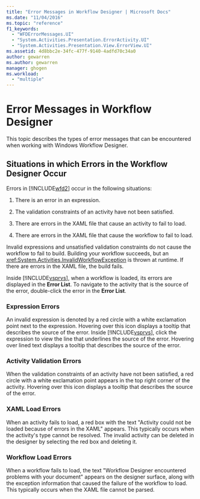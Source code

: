 ```yaml
---
title: "Error Messages in Workflow Designer | Microsoft Docs"
ms.date: "11/04/2016"
ms.topic: "reference"
f1_keywords: 
  - "WFDErrorMessages.UI"
  - "System.Activities.Presentation.ErrorActivity.UI"
  - "System.Activities.Presentation.View.ErrorView.UI"
ms.assetid: 4d8bbc2e-34fc-477f-9140-4adfd70c34a0
author: gewarren
ms.author: gewarren
manager: ghogen
ms.workload: 
  - "multiple"
---
```

# Error Messages in Workflow Designer
This topic describes the types of error messages that can be encountered when working with Windows Workflow Designer.

## Situations in which Errors in the Workflow Designer Occur
 Errors in [!INCLUDE[wfd2](../workflow-designer/includes/wfd2_md.md)] occur in the following situations:

1.  There is an error in an expression.

2.  The validation constraints of an activity have not been satisfied.

3.  There are errors in the XAML file that cause an activity to fail to load.

4.  There are errors in the XAML file that cause the workflow to fail to load.

 Invalid expressions and unsatisfied validation constraints do not cause the workflow to fail to build. Building your workflow succeeds, but an <xref:System.Activities.InvalidWorkflowException> is thrown at runtime. If there are errors in the XAML file, the build fails.

 Inside [!INCLUDE[vsprvs](../code-quality/includes/vsprvs_md.md)], when a workflow is loaded, its errors are displayed in the **Error List**. To navigate to the activity that is the source of the error, double-click the error in the **Error List**.

### Expression Errors
 An invalid expression is denoted by a red circle with a white exclamation point next to the expression. Hovering over this icon displays a tooltip that describes the source of the error. Inside [!INCLUDE[vsprvs](../code-quality/includes/vsprvs_md.md)], click the expression to view the line that underlines the source of the error. Hovering over lined text displays a tooltip that describes the source of the error.

### Activity Validation Errors
 When the validation constraints of an activity have not been satisfied, a red circle with a white exclamation point appears in the top right corner of the activity. Hovering over this icon displays a tooltip that describes the source of the error.

### XAML Load Errors
 When an activity fails to load, a red box with the text "Activity could not be loaded because of errors in the XAML" appears. This typically occurs when the activity's type cannot be resolved. The invalid activity can be deleted in the designer by selecting the red box and deleting it.

### Workflow Load Errors
 When a workflow fails to load, the text "Workflow Designer encountered problems with your document" appears on the designer surface, along with the exception information that caused the failure of the workflow to load. This typically occurs when the XAML file cannot be parsed.